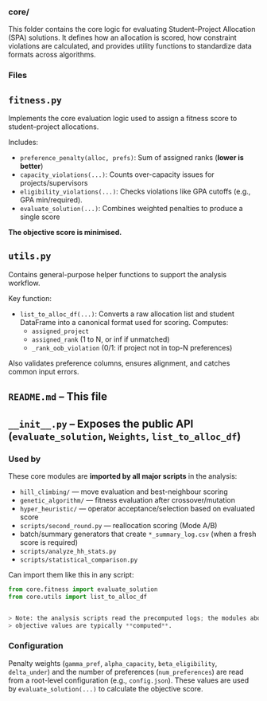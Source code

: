 ### core/

This folder contains the core logic for evaluating Student–Project Allocation (SPA) solutions.
It defines how an allocation is scored, how constraint violations are calculated, and provides utility functions to standardize data formats across algorithms.

### Files

## `fitness.py`

Implements the core evaluation logic used to assign a fitness score to student–project allocations.

Includes:
- `preference_penalty(alloc, prefs)`: Sum of assigned ranks (**lower is better**)
- `capacity_violations(...)`: Counts over-capacity issues for projects/supervisors
- `eligibility_violations(...)`: Checks violations like GPA cutoffs (e.g., GPA min/required).
- `evaluate_solution(...)`: Combines weighted penalties to produce a single score


**The objective score is minimised.**

## `utils.py`

Contains general-purpose helper functions to support the analysis workflow.

Key function:
- `list_to_alloc_df(...)`: Converts a raw allocation list and student DataFrame into a canonical format used for scoring. Computes:
  - `assigned_project`
  - `assigned_rank` (1 to N, or inf if unmatched)
  - `_rank_oob_violation` (0/1: if project not in top-N preferences)

Also validates preference columns, ensures alignment, and catches common input errors.

## `README.md` –   This file

## `__init__.py` – Exposes the public API (`evaluate_solution`, `Weights`, `list_to_alloc_df`)

### **Used by**

These core modules are **imported by all major scripts** in the analysis:

- `hill_climbing/` — move evaluation and best-neighbour scoring
- `genetic_algorithm/` — fitness evaluation after crossover/mutation
- `hyper_heuristic/` — operator acceptance/selection based on evaluated score
- `scripts/second_round.py` — reallocation scoring (Mode A/B)
-  batch/summary generators that create `*_summary_log.csv` (when a fresh score is required)
- `scripts/analyze_hh_stats.py`
- `scripts/statistical_comparison.py`
 

Can import them like this in any script:

```python
from core.fitness import evaluate_solution
from core.utils import list_to_alloc_df


> Note: the analysis scripts read the precomputed logs; the modules above are where
> objective values are typically **computed**.

```
### **Configuration**
Penalty weights (`gamma_pref`, `alpha_capacity`, `beta_eligibility`, `delta_under`)
and the number of preferences (`num_preferences`) are read from a root-level configuration (e.g., `config.json`).
These values are used by `evaluate_solution(...)` to calculate the objective score.

